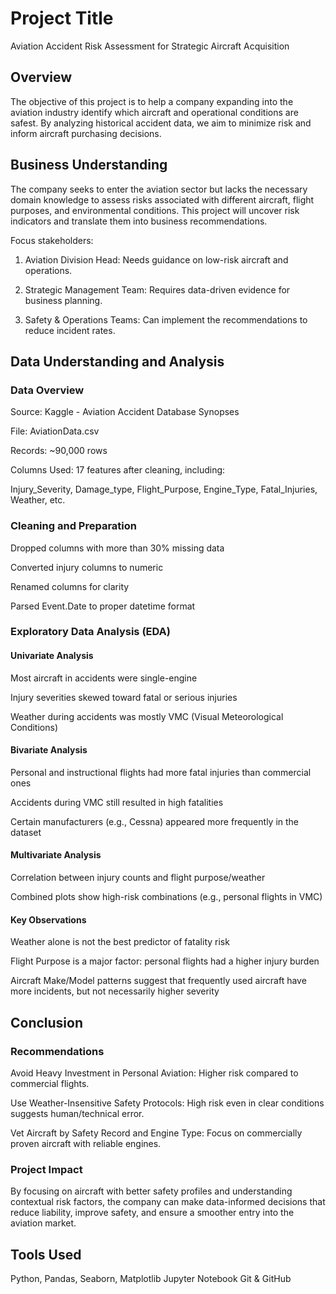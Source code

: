 # Project Title
Aviation Accident Risk Assessment for Strategic Aircraft Acquisition

## Overview 
The objective of this project is to help a company expanding into the aviation industry identify which aircraft and operational conditions are safest. By analyzing historical accident data, we aim to minimize risk and inform aircraft purchasing decisions.

## Business Understanding
The company seeks to enter the aviation sector but lacks the necessary domain knowledge to assess risks associated with different aircraft, flight purposes, and environmental conditions. This project will uncover risk indicators and translate them into business recommendations.

Focus stakeholders:

1.  Aviation Division Head: Needs guidance on low-risk aircraft and operations.

2.  Strategic Management Team: Requires data-driven evidence for business planning.

3.  Safety & Operations Teams: Can implement the recommendations to reduce incident rates.


## Data Understanding and Analysis
### Data Overview

Source: Kaggle - Aviation Accident Database Synopses

File: AviationData.csv

Records: ~90,000 rows

Columns Used: 17 features after cleaning, including:

Injury_Severity, Damage_type, Flight_Purpose, Engine_Type, Fatal_Injuries, Weather, etc.

### Cleaning and Preparation

Dropped columns with more than 30% missing data

Converted injury columns to numeric

Renamed columns for clarity

Parsed Event.Date to proper datetime format

### Exploratory Data Analysis (EDA)

#### Univariate Analysis

Most aircraft in accidents were single-engine

Injury severities skewed toward fatal or serious injuries

Weather during accidents was mostly VMC (Visual Meteorological Conditions)

#### Bivariate Analysis

Personal and instructional flights had more fatal injuries than commercial ones

Accidents during VMC still resulted in high fatalities

Certain manufacturers (e.g., Cessna) appeared more frequently in the dataset

#### Multivariate Analysis

Correlation between injury counts and flight purpose/weather

Combined plots show high-risk combinations (e.g., personal flights in VMC)

#### Key Observations

Weather alone is not the best predictor of fatality risk

Flight Purpose is a major factor: personal flights had a higher injury burden

Aircraft Make/Model patterns suggest that frequently used aircraft have more incidents, but not necessarily higher severity


## Conclusion
### Recommendations

Avoid Heavy Investment in Personal Aviation: Higher risk compared to commercial flights.

Use Weather-Insensitive Safety Protocols: High risk even in clear conditions suggests human/technical error.

Vet Aircraft by Safety Record and Engine Type: Focus on commercially proven aircraft with reliable engines.

### Project Impact

By focusing on aircraft with better safety profiles and understanding contextual risk factors, the company can make data-informed decisions that reduce liability, improve safety, and ensure a smoother entry into the aviation market.

## Tools Used
Python, Pandas, Seaborn, Matplotlib
Jupyter Notebook
Git & GitHub
